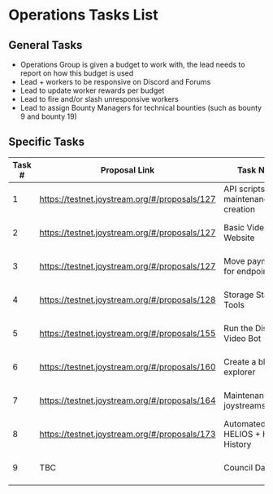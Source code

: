 # Operations Tasks List

## General Tasks
- Operations Group is given a budget to work with, the lead needs to report on how this budget is used
- Lead + workers to be responsive on Discord and Forums
- Lead to update worker rewards per budget
- Lead to fire and/or slash unresponsive workers
- Lead to assign Bounty Managers for technical bounties (such as bounty 9 and bounty 19)

## Specific Tasks

| Task # | Proposal Link                                 | Task Name                          | Date Added | Type       | Status       |
|--------|-----------------------------------------------|------------------------------------|------------|------------|--------------|
| 1      | https://testnet.joystream.org/#/proposals/127 | API scripts maintenance / creation | 31-May-21  | Continuous | Resolved (?) |
| 2      | https://testnet.joystream.org/#/proposals/127 | Basic Video Stats Website          | 31-May-21  | One off    | Unresolved   |
| 3      | https://testnet.joystream.org/#/proposals/127 | Move payments for endpoints        | 31-May-21  | Continuous | Canceled     |
| 4      | https://testnet.joystream.org/#/proposals/128 | Storage Status Tools               | 31-May-21  | Continuous | Resolved (?) |
| 5      | https://testnet.joystream.org/#/proposals/155 | Run the Discord Video Bot          | 12-Jun-21  | Continuous | Resolved (?) |
| 6      | https://testnet.joystream.org/#/proposals/160 | Create a block explorer            | 14-Jun-21  | One off    | Unresolved   |
| 7      | https://testnet.joystream.org/#/proposals/164 | Maintenance of joystreamstats.live | 15-Jun-21  | Continuous | Resolved (?) |
| 8      | https://testnet.joystream.org/#/proposals/173 | Automated HELIOS + HELIOS History  | 17-Jun-21  | Continuous | Resolved (?) |
| 9      | TBC                                           | Council Daily Bot                  | 26-Aug-21  | One off    | Unresolved   |